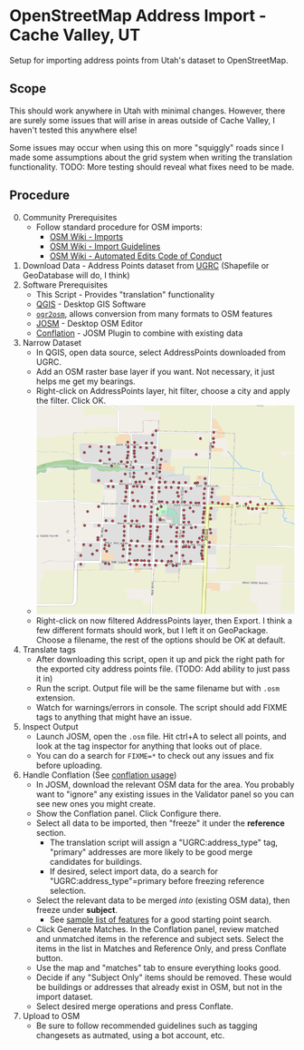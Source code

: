 # OpenStreetMap Address Import - Cache Valley, UT

Setup for importing address points from Utah's dataset to OpenStreetMap. 

## Scope

This should work anywhere in Utah with minimal changes. However, there are surely some issues that will arise in areas outside of Cache Valley, I haven't tested this anywhere else!

Some issues may occur when using this on more "squiggly" roads since I made some assumptions about the grid system when writing the translation functionality. TODO: More testing should reveal what fixes need to be made.

## Procedure

0. Community Prerequisites
    - Follow standard procedure for OSM imports:
      - [OSM Wiki - Imports](https://wiki.openstreetmap.org/wiki/Import)
      - [OSM Wiki - Import Guidelines](https://wiki.openstreetmap.org/wiki/Import/Guidelines)
      - [OSM Wiki - Automated Edits Code of Conduct](https://wiki.openstreetmap.org/wiki/Automated_Edits_code_of_conduct)
1. Download Data - Address Points dataset from [UGRC](https://gis.utah.gov/data/location/address-data/) (Shapefile or GeoDatabase will do, I think)
2. Software Prerequisites
    - This Script - Provides "translation" functionality
    - [QGIS](https://www.qgis.org/en/site/) - Desktop GIS Software
    - [`ogr2osm`](https://pypi.org/project/ogr2osm/), allows conversion from many formats to OSM features
    - [JOSM](https://josm.openstreetmap.de/) - Desktop OSM Editor
    - [Conflation](https://wiki.openstreetmap.org/wiki/JOSM/Plugins/Conflation) - JOSM Plugin to combine with existing data
3. Narrow Dataset
    - In QGIS, open data source, select AddressPoints downloaded from UGRC.
    - Add an OSM raster base layer if you want. Not necessary, it just helps me get my bearings.
    - Right-click on AddressPoints layer, hit filter, choose a city and apply the filter. Click OK.
    - ![Clarkston Map with Address Points](imgs/clarkston_addresses.png)
    - Right-click on now filtered AddressPoints layer, then Export. I think a few different formats should work, but I left it on GeoPackage. Choose a filename, the rest of the options should be OK at default.
4. Translate tags
    - After downloading this script, open it up and pick the right path for the exported city address points file. (TODO: Add ability to just pass it in)
    - Run the script. Output file will be the same filename but with `.osm` extension.
    - Watch for warnings/errors in console. The script should add FIXME tags to anything that might have an issue.
5. Inspect Output
    - Launch JOSM, open the `.osm` file. Hit ctrl+A to select all points, and look at the tag inspector for anything that looks out of place.
    - You can do a search for `FIXME=*` to check out any issues and fix before uploading.
6. Handle Conflation (See [conflation usage](https://wiki.openstreetmap.org/wiki/JOSM/Plugins/Conflation#Usage))
    - In JOSM, download the relevant OSM data for the area. You probably want to "ignore" any existing issues in the Validator panel so you can see new ones you might create.
    - Show the Conflation panel. Click Configure there. 
    - Select all data to be imported, then "freeze" it under the **reference** section.
        - The translation script will assign a "UGRC:address_type" tag, "primary" addresses are more likely to be good merge candidates for buildings.
        - If desired, select import data, do a search for "UGRC:address_type"=primary before freezing reference selection.
    - Select the relevant data to be merged *into* (existing OSM data), then freeze under **subject**.
        - See [sample list of features](josm_features.txt) for a good starting point search.
    - Click Generate Matches. In the Conflation panel, review matched and unmatched items in the reference and subject sets. Select the items in the list in Matches and Reference Only, and press Conflate button.
    - Use the map and "matches" tab to ensure everything looks good.
    - Decide if any "Subject Only" items should be removed. These would be buildings or addresses that already exist in OSM, but not in the import dataset.
    - Select desired merge operations and press Conflate.
7. Upload to OSM
    - Be sure to follow recommended guidelines such as tagging changesets as autmated, using a bot account, etc.

